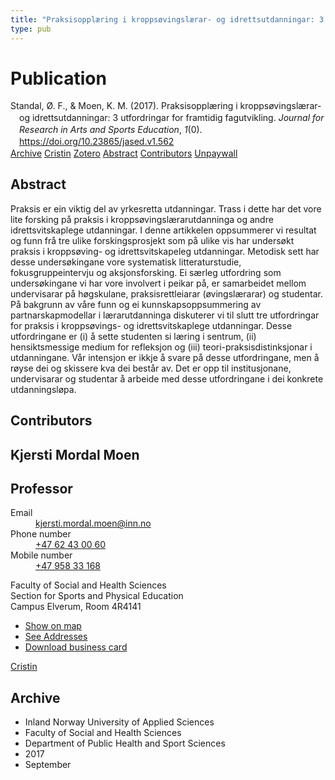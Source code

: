 ```yaml
---
title: "Praksisopplæring i kroppsøvingslærar- og idrettsutdanningar: 3 utfordringar for framtidig fagutvikling"
type: pub
---
```

<h1>Publication</h1>
<article id="csl-bib-container-42Z9K9CG" class="csl-bib-container">
  <div class="csl-bib-body" style="line-height: 1.35; padding-left: 1em; text-indent:-1em;">
  <div class="csl-entry">Standal, &#xD8;. F., &amp; Moen, K. M. (2017). Praksisoppl&#xE6;ring i kropps&#xF8;vingsl&#xE6;rar- og idrettsutdanningar: 3 utfordringar for framtidig fagutvikling. <i>Journal for Research in Arts and Sports Education</i>, <i>1</i>(0). <a href="https://doi.org/10.23865/jased.v1.562">https://doi.org/10.23865/jased.v1.562</a></div>
</div>
  <div class="csl-bib-buttons">
    <a href="#taxonomy-article-42Z9K9CG" class="csl-bib-button">Archive</a>
    <a href="https://app.cristin.no/results/show.jsf?id=1498958" alt="Cristin URL" class="csl-bib-button">Cristin</a>
    <a href="http://zotero.org/groups/5022929/items/42Z9K9CG" alt="Zotero URL" class="csl-bib-button">Zotero</a>
    <a href="#abstract-article-42Z9K9CG" class="csl-bib-button">Abstract</a>
    <a href="#contributors-article-42Z9K9CG" class="csl-bib-button">Contributors</a>
    <a href="https://jased.net/index.php/jased/article/download/562/1966" class="csl-bib-button">Unpaywall</a>
  </div>
  <div id="csl-bib-meta-container-42Z9K9CG"></div>
</article>
<div id="csl-bib-meta-42Z9K9CG" class="csl-bib-meta">
  <article id="abstract-article-42Z9K9CG" class="abstract-article">
    <h1>Abstract</h1>
    Praksis er ein viktig del av yrkesretta utdanningar. Trass i dette har det vore lite forsking på praksis i kroppsøvingslærarutdanninga og andre idrettsvitskaplege utdanningar. I denne artikkelen oppsummerer vi resultat og funn frå tre ulike forskingsprosjekt som på ulike vis har undersøkt praksis i kroppsøving- og idrettsvitskapeleg utdanningar. Metodisk sett har desse undersøkingane vore systematisk litteraturstudie, fokusgruppeintervju og aksjonsforsking. Ei særleg utfordring som undersøkingane vi har vore involvert i peikar på, er samarbeidet mellom undervisarar på høgskulane, praksisrettleiarar (øvingslærarar) og studentar. På bakgrunn av våre funn og ei kunnskapsoppsummering av partnarskapmodellar i lærarutdanninga diskuterer vi til slutt tre utfordringar for praksis i kroppsøvings- og idrettsvitskaplege utdanningar. Desse utfordringane er (i) å sette studenten si læring i sentrum, (ii) hensiktsmessige medium for refleksjon og (iii) teori-praksisdistinksjonar i utdanningane.  Vår intensjon er ikkje å svare på desse utfordringane, men å røyse dei og skissere kva dei består av. Det er opp til institusjonane, undervisarar og studentar å arbeide med desse utfordringane i dei konkrete utdanningsløpa.
  </article>
  <article id="contributors-article-42Z9K9CG" class="contributors-article">
    <h1>Contributors</h1>
    <div class="personas">
<div class="vrtx-hinn-person-card">
<div class="photo">
<i class="lar la-user-circle missing-person"></i>
</div>
<div class="info">
<hgroup><h1>Kjersti Mordal Moen</h1>
<h2>Professor</h2>
</hgroup><dl>
<dt>Email</dt>
<dd>
<a href="mailto:kjersti.mordal.moen@inn.no">kjersti.mordal.moen@inn.no</a>
</dd>
<dt>Phone number</dt>
<dd><a href="tel:+4762430060">
+47 62 43 00 60
</a></dd>
<dt>Mobile number</dt>
<dd><a href="tel:+4795833168">
+47 958 33 168
</a></dd>
</dl>
<p>
Faculty of Social and Health Sciences<br>
Section for Sports and Physical Education<br>
Campus Elverum,
Room 4R4141
</p>
<ul class="vrtx-hinn-links">
<li><a href="https://www.google.com/maps?q=60.88156,11.53723">Show on map</a></li>
<li><a href="https://www.inn.no/english/find-an-employee/kjersti-mordal-moen.html#vrtx-hinn-addresses">See Addresses</a></li>
<li><a href="https://www.inn.no/english/find-an-employee/kjersti-mordal-moen.html?vrtx=vcf">Download business card</a></li>
</ul>
</div>
</div>
<a href="https://app.cristin.no/persons/show.jsf?id=53554" alt="Cristin URL" class="personas-cristin">Cristin</a>
</div>
  </article>
  <article id="taxonomy-article-42Z9K9CG" class="taxonomy-article">
    <h1>Archive</h1>
    <ul>
      <li>Inland Norway University of Applied Sciences</li>
      <li>Faculty of Social and Health Sciences</li>
      <li>Department of Public Health and Sport Sciences</li>
      <li>2017</li>
      <li>September</li>
    </ul>
  </article>
</div>
